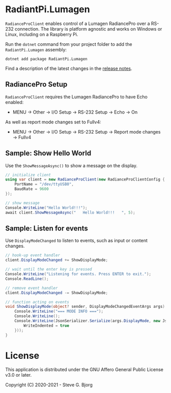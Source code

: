 # RadiantPi.Lumagen

`RadianceProClient` enables control of a Lumagen RadiancePro over a RS-232 connection. The library is platform agnostic and works on Windows or Linux, including on a Raspberry Pi.

Run the `dotnet` command from your project folder to add the `RadiantPi.Lumagen` assembly:
```
dotnet add package RadiantPi.Lumagen
```

Find a description of the latest changes in the [release notes](ReleaseNotes.md).

## RadiancePro Setup

`RadianceProClient` requires the Lumagen RadiancePro to have Echo enabled:
* MENU → Other → I/O Setup → RS-232 Setup → Echo → On

As well as report mode changes set to Fullv4:
* MENU → Other → I/O Setup → RS-232 Setup → Report mode changes → Fullv4

## Sample: Show Hello World

Use the `ShowMessageAsync()` to show a message on the display.

```csharp
// initialize client
using var client = new RadianceProClient(new RadianceProClientConfig {
    PortName = "/dev/ttyUSB0",
    BaudRate = 9600
});

// show message
Console.WriteLine("Hello World!!!");
await client.ShowMessageAsync("   Hello World!!!   ", 5);
```

## Sample: Listen for events

Use `DisplayModeChanged` to listen to events, such as input or content changes.

```csharp
// hook-up event handler
client.DisplayModeChanged += ShowDisplayMode;

// wait until the enter key is pressed
Console.WriteLine("Listening for events. Press ENTER to exit.");
Console.ReadLine();

// remove event handler
client.DisplayModeChanged -= ShowDisplayMode;

// function acting on events
void ShowDisplayMode(object? sender, DisplayModeChangedEventArgs args) {
    Console.WriteLine("=== MODE INFO ===");
    Console.WriteLine();
    Console.WriteLine(JsonSerializer.Serialize(args.DisplayMode, new JsonSerializerOptions {
        WriteIndented = true
    }));
}
```

# License

This application is distributed under the GNU Affero General Public License v3.0 or later.

Copyright (C) 2020-2021 - Steve G. Bjorg